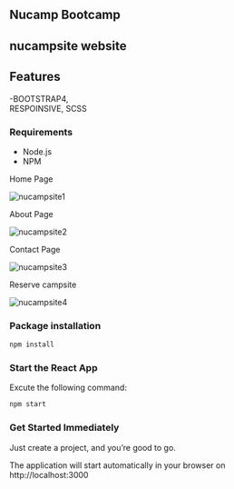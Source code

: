 ## Nucamp Bootcamp

## nucampsite website 

## Features
-BOOTSTRAP4,  
RESPOINSIVE,
  SCSS
  
### Requirements

- Node.js
- NPM

Home Page

![nucampsite1](https://user-images.githubusercontent.com/28641604/73115088-5b65ff00-3ee7-11ea-8b44-1b1625d731ac.png)



About Page



![nucampsite2](https://user-images.githubusercontent.com/28641604/73115105-96683280-3ee7-11ea-90be-429063fc1f0a.png)




Contact Page




![nucampsite3](https://user-images.githubusercontent.com/28641604/73115113-a718a880-3ee7-11ea-9525-e6e359176657.png)




Reserve campsite




![nucampsite4](https://user-images.githubusercontent.com/28641604/73115121-b4ce2e00-3ee7-11ea-82cd-565899803e6a.png)













### Package installation

```bash
npm install
```

### Start the React App

Excute the following command:

```bash
npm start
```

### Get Started Immediately
Just create a project, and you’re good to go.

The application will start automatically in your browser on http://localhost:3000
